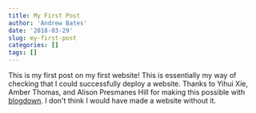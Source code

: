 ```yaml
---
title: My First Post
author: 'Andrew Bates'
date: '2018-03-29'
slug: my-first-post
categories: []
tags: []
---
```


This is my first post on my first website! This is essentially my way of checking that I could successfully deploy a website. Thanks to Yihui Xie, Amber Thomas, and Alison Presmanes Hill for making this possible with [blogdown](https://github.com/rstudio/blogdown). I don't think I would have made a website without it.